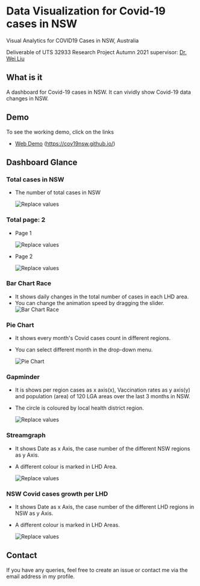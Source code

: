 
# Data Visualization for Covid-19 cases in NSW
Visual Analytics for COVID19 Cases in NSW, Australia

Deliverable of UTS 32933 Research Project Autumn 2021
supervisor: [Dr. Wei Liu](https://www.uts.edu.au/staff/wei.liu)

## What is it
A dashboard for Covid-19 cases in NSW. It can vividly show Covid-19 data changes in NSW. 


## Demo
To see the working demo, click on the links
- <a href="https://cov19nsw.github.io/" target="_blank">Web Demo</a>
(https://cov19nsw.github.io/)

## Dashboard Glance

### Total cases in NSW

- The number of total cases in NSW

    ![Replace values](https://i.imgur.com/UtlvU49.png)
    
### Total page: 2
- Page 1

    ![Replace values](https://i.imgur.com/Qgg5DQ3.png)
    
- Page 2

    ![Replace values](https://i.imgur.com/YSgcTID.png)
    
### Bar Chart Race
- It shows daily changes in the total number of cases in each LHD area.
- You can change the animation speed by dragging the slider.
    ![Bar Chart Race](https://i.imgur.com/HBKXCU1.png)
    
### Pie Chart
- It shows every month's Covid cases count in different regions.
- You can select different month in the drop-down menu.

    ![Pie Chart](https://i.imgur.com/XuuXYpC.png)
    
### Gapminder
- It is shows per region cases as x axis(x), Vaccination rates as y axis(y) and population (area) of 120 LGA areas over the last 3 months in NSW. 
- The circle is coloured by local health district region. 

    ![Replace values](https://i.imgur.com/HsbiDM5.png)
    
### Streamgraph
- It shows Date as x Axis, the case number of the different NSW regions as y Axis. 
- A different colour is marked in LHD Area.

    ![Replace values](https://i.imgur.com/oaoY2w9.png)
    
### NSW Covid cases growth per LHD
- It shows Date as x Axis, the case number of the different LHD regions in NSW as y Axis. 
- A different colour is marked in LHD Areas.

    ![Replace values](https://i.imgur.com/SHYtqUq.png)
    








## Contact 

If you have any queries, feel free to create an issue or contact me via the email address in my profile.

